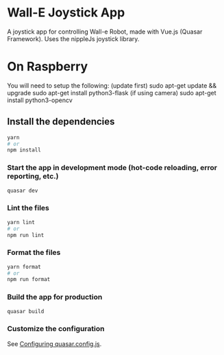 # Wall-E Joystick App

A joystick app for controlling Wall-e Robot, made with Vue.js (Quasar Framework). Uses the nippleJs joystick library.

# On Raspberry
You will need to setup the following:
(update first) sudo apt-get update && upgrade
sudo apt-get install python3-flask
(if using camera) sudo apt-get install python3-opencv



## Install the dependencies
```bash
yarn
# or
npm install
```

### Start the app in development mode (hot-code reloading, error reporting, etc.)
```bash
quasar dev
```


### Lint the files
```bash
yarn lint
# or
npm run lint
```


### Format the files
```bash
yarn format
# or
npm run format
```



### Build the app for production
```bash
quasar build
```

### Customize the configuration
See [Configuring quasar.config.js](https://v2.quasar.dev/quasar-cli-vite/quasar-config-js).
